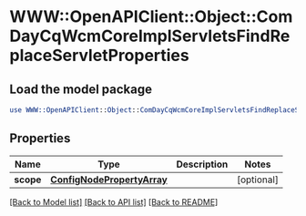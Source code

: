 # WWW::OpenAPIClient::Object::ComDayCqWcmCoreImplServletsFindReplaceServletProperties

## Load the model package
```perl
use WWW::OpenAPIClient::Object::ComDayCqWcmCoreImplServletsFindReplaceServletProperties;
```

## Properties
Name | Type | Description | Notes
------------ | ------------- | ------------- | -------------
**scope** | [**ConfigNodePropertyArray**](ConfigNodePropertyArray.md) |  | [optional] 

[[Back to Model list]](../README.md#documentation-for-models) [[Back to API list]](../README.md#documentation-for-api-endpoints) [[Back to README]](../README.md)


